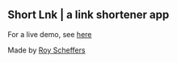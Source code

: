 ## Short Lnk | a link shortener app

For a live demo, see [here](https://rs-lnk.herokuapp.com/links)

Made by [Roy Scheffers](http://royscheffers.com)
